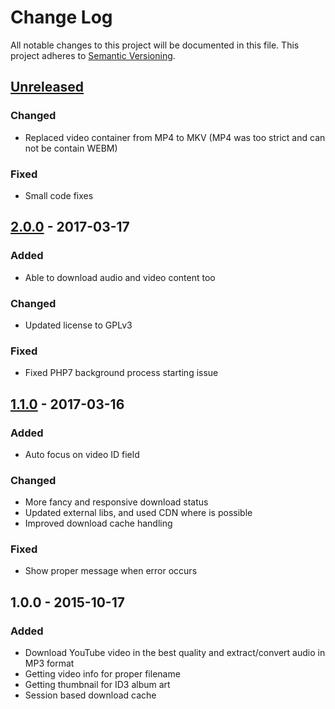 # Change Log
All notable changes to this project will be documented in this file.
This project adheres to [Semantic Versioning](http://semver.org/).


## [Unreleased][unreleased]
### Changed
- Replaced video container from MP4 to MKV (MP4 was too strict and can not be contain WEBM)

### Fixed
- Small code fixes


## [2.0.0] - 2017-03-17
### Added
- Able to download audio and video content too

### Changed
- Updated license to GPLv3

### Fixed
- Fixed PHP7 background process starting issue


## [1.1.0] - 2017-03-16
### Added
- Auto focus on video ID field

### Changed
- More fancy and responsive download status
- Updated external libs, and used CDN where is possible
- Improved download cache handling

### Fixed
- Show proper message when error occurs


## 1.0.0 - 2015-10-17
### Added
- Download YouTube video in the best quality and extract/convert audio in MP3 format
- Getting video info for proper filename
- Getting thumbnail for ID3 album art
- Session based download cache

[unreleased]: https://github.com/andras-tim/tiatube/compare/v2.0.0...HEAD
[2.0.0]: https://github.com/andras-tim/tiatube/compare/v1.1.0...v2.0.0
[1.1.0]: https://github.com/andras-tim/tiatube/compare/v1.0.0...v1.1.0
